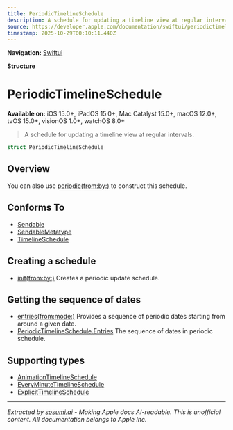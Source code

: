 ```yaml
---
title: PeriodicTimelineSchedule
description: A schedule for updating a timeline view at regular intervals.
source: https://developer.apple.com/documentation/swiftui/periodictimelineschedule
timestamp: 2025-10-29T00:10:11.440Z
---
```


**Navigation:** [Swiftui](/documentation/swiftui)

**Structure**

# PeriodicTimelineSchedule

**Available on:** iOS 15.0+, iPadOS 15.0+, Mac Catalyst 15.0+, macOS 12.0+, tvOS 15.0+, visionOS 1.0+, watchOS 8.0+

> A schedule for updating a timeline view at regular intervals.

```swift
struct PeriodicTimelineSchedule
```

## Overview

You can also use [periodic(from:by:)](/documentation/swiftui/timelineschedule/periodic(from:by:)) to construct this schedule.

## Conforms To

- [Sendable](/documentation/Swift/Sendable)
- [SendableMetatype](/documentation/Swift/SendableMetatype)
- [TimelineSchedule](/documentation/swiftui/timelineschedule)

## Creating a schedule

- [init(from:by:)](/documentation/swiftui/periodictimelineschedule/init(from:by:)) Creates a periodic update schedule.

## Getting the sequence of dates

- [entries(from:mode:)](/documentation/swiftui/periodictimelineschedule/entries(from:mode:)) Provides a sequence of periodic dates starting from around a given date.
- [PeriodicTimelineSchedule.Entries](/documentation/swiftui/periodictimelineschedule/entries) The sequence of dates in periodic schedule.

## Supporting types

- [AnimationTimelineSchedule](/documentation/swiftui/animationtimelineschedule)
- [EveryMinuteTimelineSchedule](/documentation/swiftui/everyminutetimelineschedule)
- [ExplicitTimelineSchedule](/documentation/swiftui/explicittimelineschedule)

---

*Extracted by [sosumi.ai](https://sosumi.ai) - Making Apple docs AI-readable.*
*This is unofficial content. All documentation belongs to Apple Inc.*

